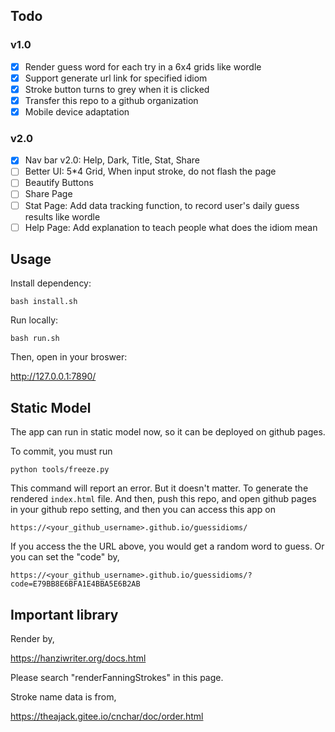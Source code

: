 ## Todo

### v1.0

- [x] Render guess word for each try in a 6x4 grids like wordle
- [x] Support generate url link for specified idiom
- [x] Stroke button turns to grey when it is clicked
- [x] Transfer this repo to a github organization
- [x] Mobile device adaptation

### v2.0

- [x] Nav bar v2.0: Help, Dark, Title, Stat, Share
- [ ] Better UI: 5*4 Grid, When input stroke, do not flash the page
- [ ] Beautify Buttons
- [ ] Share Page
- [ ] Stat Page: Add data tracking function, to record user's daily guess results like wordle
- [ ] Help Page: Add explanation to teach people what does the idiom mean

## Usage

Install dependency:

    bash install.sh

Run locally:

    bash run.sh

Then, open in your broswer:

http://127.0.0.1:7890/

## Static Model

The app can run in static model now, so it can be deployed on github pages.

To commit, you must run

    python tools/freeze.py

This command will report an error. But it doesn't matter. To generate the rendered `index.html` file. And then, push this repo, and open github pages in your github repo setting, and then you can access this app on

    https://<your_github_username>.github.io/guessidioms/

If you access the the URL above, you would get a random word to guess. Or you can set the "code" by,

    https://<your_github_username>.github.io/guessidioms/?code=E79BB8E6BFA1E4BBA5E6B2AB

## Important library

Render by,

https://hanziwriter.org/docs.html

Please search "renderFanningStrokes" in this page.

Stroke name data is from,

https://theajack.gitee.io/cnchar/doc/order.html

